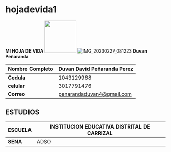 # hojadevida1
**MI HOJA DE VIDA**
<img src=![IMG_20230227_081223](https://user-images.githubusercontent.com/126476714/221577900-f793721c-dad0-4255-9b82-ee7a57ada2bb.jpg) width="100" height="100" />
![IMG_20230227_081223](https://user-images.githubusercontent.com/126476714/221577900-f793721c-dad0-4255-9b82-ee7a57ada2bb.jpg)
**Duvan Peñaranda**

|**Nombre Completo**|Duvan David Peñaranda Perez|
|-------------- |-------------------------- |
|**Cedula**|1043129968|
|**celular**|3017791476|
|**Correo**|penarandaduvan4@gmail.com|
## **ESTUDIOS**

|**ESCUELA**|INSTITUCION EDUCATIVA DISTRITAL DE CARRIZAL|
|-----------|-------------------------------------------|
|**SENA**|ADSO|




